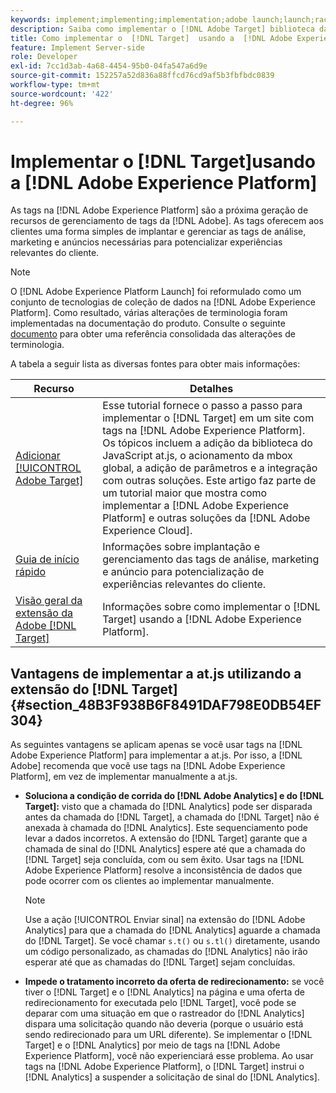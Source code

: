 ```yaml
---
keywords: implement;implementing;implementation;adobe launch;launch;race;redirect;experience platform launch;platform launch;tags;adobe platform
description: Saiba como implementar o [!DNL Adobe Target] biblioteca da at.js usando [!DNL Adobe Experience Platform], o método preferido para implementar [!DNL Target].
title: Como implementar o  [!DNL Target]  usando a  [!DNL Adobe Experience Platform]?
feature: Implement Server-side
role: Developer
exl-id: 7cc1d3ab-4a68-4454-95b0-04fa547a6d9e
source-git-commit: 152257a52d836a88ffcd76cd9af5b3fbfbdc0839
workflow-type: tm+mt
source-wordcount: '422'
ht-degree: 96%

---
```


# Implementar o [!DNL Target]usando a [!DNL Adobe Experience Platform]

As tags na [!DNL Adobe Experience Platform] são a próxima geração de recursos de gerenciamento de tags da [!DNL Adobe]. As tags oferecem aos clientes uma forma simples de implantar e gerenciar as tags de análise, marketing e anúncios necessárias para potencializar experiências relevantes do cliente.

>[!NOTE]
>
>O [!DNL Adobe Experience Platform Launch] foi reformulado como um conjunto de tecnologias de coleção de dados na [!DNL Adobe Experience Platform]. Como resultado, várias alterações de terminologia foram implementadas na documentação do produto. Consulte o seguinte [documento](https://experienceleague.adobe.com/docs/experience-platform/tags/term-updates.html?lang=pt-BR) para obter uma referência consolidada das alterações de terminologia.

A tabela a seguir lista as diversas fontes para obter mais informações:

| Recurso | Detalhes |
|--- |--- |
| [Adicionar [!UICONTROL Adobe Target]](https://experienceleague.adobe.com/docs/launch-learn/implementing-in-websites-with-launch/implement-solutions/target.html?lang=pt-BR#implement-solutions) | Esse tutorial fornece o passo a passo para implementar o [!DNL Target] em um site com tags na [!DNL Adobe Experience Platform]. Os tópicos incluem a adição da biblioteca do JavaScript at.js, o acionamento da mbox global, a adição de parâmetros e a integração com outras soluções. Este artigo faz parte de um tutorial maior que mostra como implementar a [!DNL Adobe Experience Platform] e outras soluções da [!DNL Adobe Experience Cloud]. |
| [Guia de início rápido](https://experienceleague.adobe.com/docs/experience-platform/tags/get-started/quick-start.html?lang=pt-BR) | Informações sobre implantação e gerenciamento das tags de análise, marketing e anúncio para potencialização de experiências relevantes do cliente. |
| [Visão geral da extensão da Adobe  [!DNL Target] ](https://experienceleague.adobe.com/docs/experience-platform/tags/extensions/adobe/target/overview.html?lang=pt-BR) | Informações sobre como implementar o [!DNL Target] usando a [!DNL Adobe Experience Platform]. |

## Vantagens de implementar a at.js utilizando a extensão do [!DNL Target] {#section_48B3F938B6F8491DAF798E0DB54EF304}

As seguintes vantagens se aplicam apenas se você usar tags na [!DNL Adobe Experience Platform] para implementar a at.js. Por isso, a [!DNL Adobe] recomenda que você use tags na [!DNL Adobe Experience Platform], em vez de implementar manualmente a at.js.

* **Soluciona a condição de corrida do [!DNL Adobe Analytics] e do [!DNL Target]:** visto que a chamada do [!DNL Analytics] pode ser disparada antes da chamada do [!DNL Target], a chamada do [!DNL Target] não é anexada à chamada do [!DNL Analytics]. Este sequenciamento pode levar a dados incorretos. A extensão do [!DNL Target] garante que a chamada de sinal do [!DNL Analytics] espere até que a chamada do [!DNL Target] seja concluída, com ou sem êxito. Usar tags na [!DNL Adobe Experience Platform] resolve a inconsistência de dados que pode ocorrer com os clientes ao implementar manualmente.

   >[!NOTE]
   >
   >Use a ação [!UICONTROL Enviar sinal] na extensão do [!DNL Adobe Analytics] para que a chamada do [!DNL Analytics] aguarde a chamada do [!DNL Target]. Se você chamar `s.t()` ou `s.tl()` diretamente, usando um código personalizado, as chamadas do [!DNL Analytics] não irão esperar até que as chamadas do [!DNL Target] sejam concluídas.

* **Impede o tratamento incorreto da oferta de redirecionamento:** se você tiver o [!DNL Target] e o [!DNL Analytics] na página e uma oferta de redirecionamento for executada pelo [!DNL Target], você pode se deparar com uma situação em que o rastreador do [!DNL Analytics] dispara uma solicitação quando não deveria (porque o usuário está sendo redirecionado para um URL diferente). Se implementar o [!DNL Target] e o [!DNL Analytics] por meio de tags na [!DNL Adobe Experience Platform], você não experienciará esse problema. Ao usar tags na [!DNL Adobe Experience Platform], o [!DNL Target] instrui o [!DNL Analytics] a suspender a solicitação de sinal do [!DNL Analytics].
